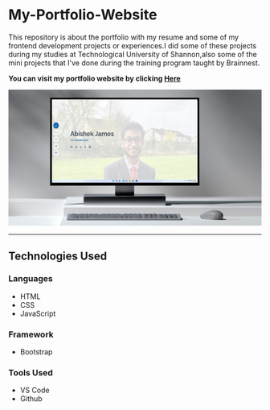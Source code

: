 # My-Portfolio-Website
This repository is about the portfolio with my resume and some of my frontend development projects or experiences.I did some of these projects during my studies at Technological University of Shannon,also some of  the mini projects that I've done during the training program taught by Brainnest.

**You can visit my portfolio website by clicking [Here](https://abishekjames.github.io/My-Portfolio-Website/)**

![This is an image](https://github.com/abishekjames/My-Portfolio-Website/blob/main/assets/img/desktop1.jpg)

---
<h2>Technologies Used </h2>

<h3>Languages</h3>

* HTML 
* CSS 
* JavaScript

<h3>Framework</h3>
  
 * Bootstrap 

<h3>Tools Used</h3>

* VS Code
* Github
